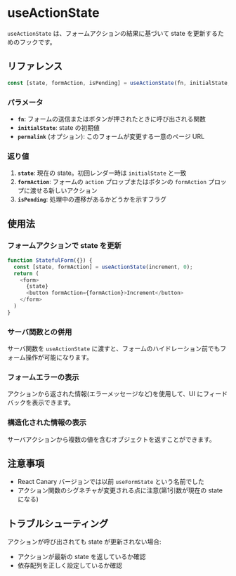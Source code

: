 # useActionState

`useActionState` は、フォームアクションの結果に基づいて state を更新するためのフックです。

## リファレンス

```javascript
const [state, formAction, isPending] = useActionState(fn, initialState, permalink?);
```

### パラメータ

- **`fn`**: フォームの送信またはボタンが押されたときに呼び出される関数
- **`initialState`**: state の初期値
- **`permalink`** (オプション): このフォームが変更する一意のページ URL

### 返り値

1. **`state`**: 現在の state。初回レンダー時は `initialState` と一致
2. **`formAction`**: フォームの `action` プロップまたはボタンの `formAction` プロップに渡せる新しいアクション
3. **`isPending`**: 処理中の遷移があるかどうかを示すフラグ

## 使用法

### フォームアクションで state を更新

```javascript
function StatefulForm({}) {
  const [state, formAction] = useActionState(increment, 0);
  return (
    <form>
      {state}
      <button formAction={formAction}>Increment</button>
    </form>
  )
}
```

### サーバ関数との併用

サーバ関数を `useActionState` に渡すと、フォームのハイドレーション前でもフォーム操作が可能になります。

### フォームエラーの表示

アクションから返された情報(エラーメッセージなど)を使用して、UI にフィードバックを表示できます。

### 構造化された情報の表示

サーバアクションから複数の値を含むオブジェクトを返すことができます。

## 注意事項

- React Canary バージョンでは以前 `useFormState` という名前でした
- アクション関数のシグネチャが変更される点に注意(第1引数が現在の state になる)

## トラブルシューティング

アクションが呼び出されても state が更新されない場合:
- アクションが最新の state を返しているか確認
- 依存配列を正しく設定しているか確認
